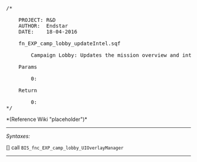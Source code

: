 <pre>/*

	PROJECT: R&D
	AUTHOR:  Endstar
	DATE:    18-04-2016

	fn_EXP_camp_lobby_updateIntel.sqf

		Campaign Lobby: Updates the mission overview and intel from tree interactions

	Params

		0:

	Return

		0:
*/</pre>*(Reference Wiki "placeholder")*<!-- Remove this after fill-in -->


---
*Syntaxes:*

[] call `BIS_fnc_EXP_camp_lobby_UIOverlayManager`

---
